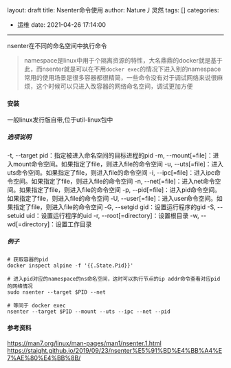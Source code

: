 layout: draft
title: Nsenter命令使用
author: Nature丿灵然
tags: []
categories:
  - 运维
date: 2021-04-26 17:14:00
---
nsenter在不同的命名空间中执行命令

<!--more-->

> namespace是linux中用于个隔离资源的特性，大名鼎鼎的docker就是基于此，而nsenter就是可以在不用`docker exec`的情况下进入别的namespace
> 常用的使用场景是很多容器都很精简，一些命令没有对于调试网络来说很麻烦，这个时候可以只进入改容器的网络命名空间，调试更加方便

#### 安装

一般linux发行版自带,位于util-linux包中

##### 选项说明

-t, --target pid：指定被进入命名空间的目标进程的pid
-m, --mount[=file]：进入mount命令空间。如果指定了file，则进入file的命令空间
-u, --uts[=file]：进入uts命令空间。如果指定了file，则进入file的命令空间
-i, --ipc[=file]：进入ipc命令空间。如果指定了file，则进入file的命令空间
-n, --net[=file]：进入net命令空间。如果指定了file，则进入file的命令空间
-p, --pid[=file]：进入pid命令空间。如果指定了file，则进入file的命令空间
-U, --user[=file]：进入user命令空间。如果指定了file，则进入file的命令空间
-G, --setgid gid：设置运行程序的gid
-S, --setuid uid：设置运行程序的uid
-r, --root[=directory]：设置根目录
-w, --wd[=directory]：设置工作目录

##### 例子

```shell
# 获取容器的pid
docker inspect alpine -f '{{.State.Pid}}'

# 进入pid对应的namespace的ns命名空间，这时可以执行节点的ip addr命令查看对应pid的网络情况
sudo nsenter --target $PID --net

# 等同于 docker exec
nsenter --target $PID --mount --uts --ipc --net --pid 
```

#### 参考资料

<https://man7.org/linux/man-pages/man1/nsenter.1.html>
<https://staight.github.io/2019/09/23/nsenter%E5%91%BD%E4%BB%A4%E7%AE%80%E4%BB%8B/>
